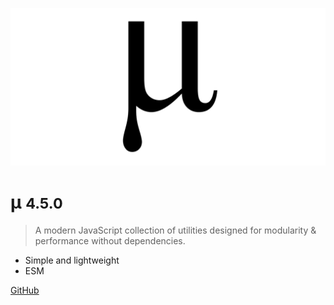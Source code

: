 ![logo](media/mu.png)

# µ <small>4.5.0</small>

> A modern JavaScript collection of utilities designed for modularity & performance without dependencies.

- Simple and lightweight
- ESM

[GitHub](https://github.com/efureev/mu)
